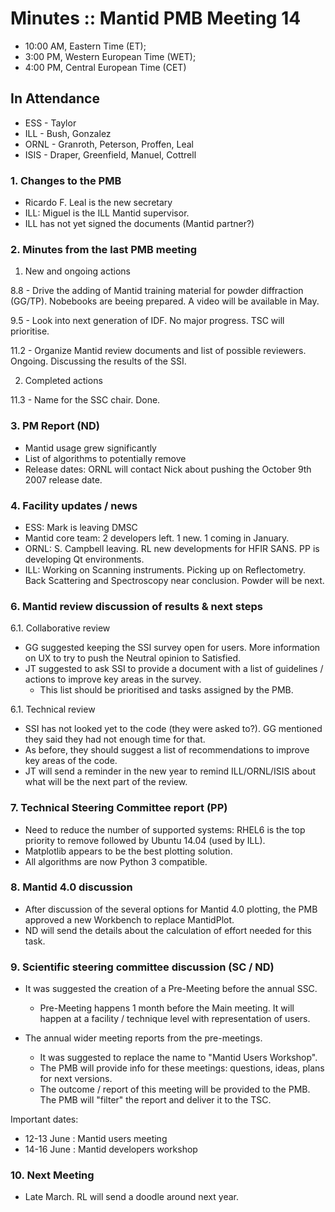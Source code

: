 # Minutes :: Mantid PMB Meeting 14

* 10:00 AM, Eastern Time (ET); 
* 3:00 PM, Western European Time (WET);
* 4:00 PM, Central European Time (CET)

## In Attendance

* ESS - Taylor
* ILL - Bush, Gonzalez 
* ORNL - Granroth, Peterson, Proffen, Leal
* ISIS - Draper, Greenfield, Manuel, Cottrell

### 1. Changes to the PMB

- Ricardo F. Leal is the new secretary 
- ILL: Miguel is the ILL Mantid supervisor.
- ILL has not yet signed the documents (Mantid partner?)

### 2. Minutes from the last PMB meeting

1. New and ongoing actions

  8.8 - Drive the adding of Mantid training material for powder diffraction (GG/TP). 
    Nobebooks are beeing prepared. A video will be available in May.

  9.5 - Look into next generation of IDF.
    No major progress. TSC will prioritise.

  11.2 - Organize Mantid review documents and list of possible reviewers. Ongoing. Discussing the results of the SSI.

2. Completed actions

  11.3 - Name for the SSC chair. Done.

### 3. PM Report (ND)

- Mantid usage grew significantly
- List of algorithms to potentially remove
- Release dates: ORNL will contact Nick about pushing the October 9th 2007 release date.

### 4. Facility updates / news

- ESS: Mark is leaving DMSC
- Mantid core team: 2 developers left. 1 new. 1 coming in January.
- ORNL: S. Campbell leaving. RL new developments for HFIR SANS. PP is developing Qt environments.
- ILL: Working on Scanning instruments. Picking up on Reflectometry. Back Scattering and Spectroscopy near conclusion. Powder will be next.

### 6. Mantid review discussion of results & next steps

6.1. Collaborative review 

- GG suggested keeping the SSI survey open for users. More information on UX to try to push the Neutral opinion to Satisfied.
- JT suggested to ask SSI to provide a document with a list of guidelines / actions to improve key areas in the survey.
  - This list should be prioritised and tasks assigned by the PMB.
  
6.1. Technical review 

- SSI has not looked yet to the code (they were asked to?). GG mentioned they said they had not enough time for that.
- As before, they should suggest a list of recommendations to improve key areas of the code.
- JT will send a reminder in the new year to remind ILL/ORNL/ISIS about what will be the next part of the review.

### 7. Technical Steering Committee report (PP)

- Need to reduce the number of supported systems: RHEL6 is the top priority to remove followed by Ubuntu 14.04 (used by ILL).
- Matplotlib appears to be the best plotting solution.
- All algorithms are now Python 3 compatible.

### 8. Mantid 4.0 discussion

- After discussion of the several options for Mantid 4.0 plotting, the PMB approved a new Workbench to replace MantidPlot.
- ND will send the details about the calculation of effort needed for this task.

### 9. Scientific steering committee discussion (SC / ND)

- It was suggested the creation of a Pre-Meeting before the annual SSC.
  - Pre-Meeting happens 1 month before the Main meeting. It will happen at a facility / technique level with representation of users.

- The annual wider meeting reports from the pre-meetings.
  - It was suggested to replace the name to "Mantid Users Workshop".
  - The PMB will provide info for these meetings: questions, ideas, plans for next versions.
  - The outcome / report of this meeting will be provided to the PMB. The PMB will "filter" the report and deliver it to the TSC.

Important dates:
- 12-13 June : Mantid users meeting
- 14-16 June : Mantid developers workshop

### 10. Next Meeting

- Late March. RL will send a doodle around next year.

